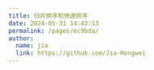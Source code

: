 ```yaml
---
title: 归并排序和快速排序
date: 2024-05-31 14:43:13
permalink: /pages/ec9bda/
author: 
  name: jia
  link: https://github.com/Jia-Hongwei
---
```

